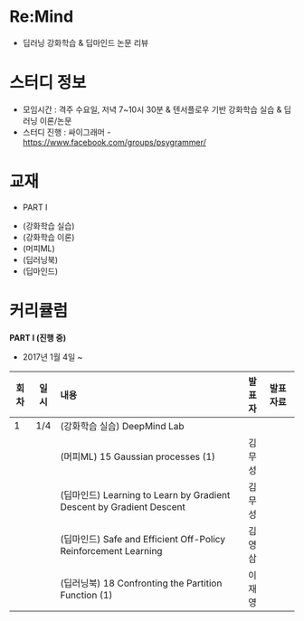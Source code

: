 # Re:Mind
* 딥러닝 강화학습 & 딥마인드 논문 리뷰

# 스터디 정보 
* 모임시간 : 격주 수요일, 저녁 7~10시 30분
& 텐서플로우 기반 강화학습 실습 & 딥러닝 이론/논문 
* 스터디 진행 : 싸이그래머 - https://www.facebook.com/groups/psygrammer/

# 교재
* PART I
 - (강화학습 실습) 
 - (강화학습 이론) 
 - (머피ML)
 - (딥러닝북)
 - (딥마인드)

# 커리큘럼
<b>PART I (진행 중)</b>
* 2017년 1월 4일 ~    

| 회차  | 일시   | 내용                                  | 발표자  |              발표자료                    |
| ----- |:------:| :-------------------------------------|:-------:|:---------------------------------------- |
| 1 |1/4|(강화학습 실습) DeepMind Lab |  |
|   |    |(머피ML) 15 Gaussian processes (1) |김무성||
|   |    |(딥마인드) Learning to Learn by Gradient Descent by Gradient Descent |김무성| |
|   |    |(딥마인드) Safe and Efficient Off-Policy Reinforcement Learning | 김영삼 | |
|   |    |(딥러닝북) 18 Confronting the Partition Function (1) |이재영| |
